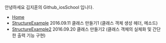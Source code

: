 안녕하세요 김지훈의 Github_iosSchool 입니다.

* [Home]
* [StructureExample] 2016.09.11 클래스 만들기1 (클래스 객체 생성 헤더, 메소드)
* [StructureExample2] 2016.09.20 클래스 만들기2 (클래스 객체의 실체화 및 간단한 출력 기능 구현)



[Home]: <https://github.com/adervise1/jihunKim>
[StructureExample]: <https://github.com/adervise1/jihunKim/tree/iosSchool/iosSchool/StructureExample>
[StructureExample2]: <https://github.com/adervise1/jihunKim/tree/iosSchool/iosSchool/StructureExample2>
